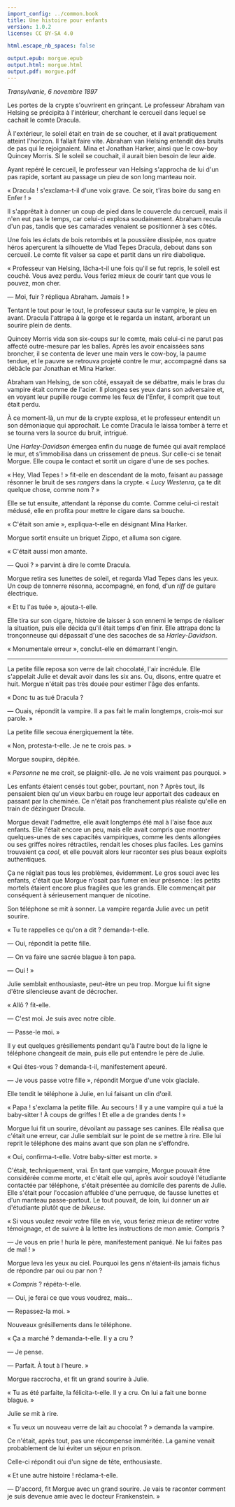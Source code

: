 ```yaml
---
import_config: ../common.book
title: Une histoire pour enfants
version: 1.0.2
license: CC BY-SA 4.0

html.escape_nb_spaces: false

output.epub: morgue.epub
output.html: morgue.html
output.pdf: morgue.pdf
---
```


*Transylvanie, 6 novembre 1897*

Les portes de la crypte s'ouvrirent en grinçant. Le professeur Abraham
van Helsing se précipita à l'intérieur, cherchant le cercueil dans
lequel se cachait le comte Dracula.

À l'extérieur, le soleil était en train de se coucher, et il avait
pratiquement atteint l'horizon. Il fallait faire vite. Abraham van
Helsing entendit des bruits de pas qui le rejoignaient. Mina et Jonathan
Harker, ainsi que le cow-boy Quincey Morris. Si le soleil se couchait,
il aurait bien besoin de leur aide.

Ayant repéré le cercueil, le professeur van Helsing s'approcha de lui
d'un pas rapide, sortant au passage un pieu de son long manteau noir.

« Dracula ! s'exclama-t-il d'une voix grave. Ce soir, t'iras boire du
sang en Enfer ! »

Il s'apprêtait à donner un coup de pied dans le couvercle du cercueil,
mais il n'en eut pas le temps, car celui-ci explosa
soudainement. Abraham recula d'un pas, tandis que ses camarades
venaient se positionner à ses côtés.

Une fois les éclats de bois retombés et la poussière dissipée, nos
quatre héros aperçurent la silhouette de Vlad Tepes Dracula, debout dans son
cercueil. Le comte fit valser sa cape et partit dans un rire diabolique.

« Professeur van Helsing, lâcha-t-il une fois qu'il se fut repris, le
soleil est couché. Vous avez perdu. Vous feriez mieux de courir tant
que vous le pouvez, mon cher.

— Moi, fuir ? répliqua Abraham. Jamais ! »

Tentant le tout pour le tout, le professeur sauta sur le vampire, le
pieu en avant. Dracula l'attrapa à la gorge et le regarda un instant,
arborant un sourire plein de dents.

Quincey Morris vida son six-coups sur le comte, mais celui-ci ne parut
pas affecté outre-mesure par les balles. Après les avoir encaissées
sans broncher, il se contenta de lever une
main vers le cow-boy, la paume tendue, et le pauvre se retrouva
projeté contre le mur, accompagné dans sa débâcle par Jonathan et Mina
Harker. 

Abraham van Helsing, de son côté, essayait de se débattre, mais le bras du vampire
était comme de l'acier. Il plongea ses yeux dans son adversaire et, en
voyant leur pupille rouge comme les feux de l'Enfer, il comprit que
tout était perdu.

À ce moment-là, un mur de la crypte explosa, et le professeur entendit
un son démoniaque qui approchait. Le comte Dracula le laissa tomber
à terre et se tourna vers la source du bruit, intrigué.

Une *Harley-Davidson* émergea enfin du nuage de fumée qui avait
remplacé le mur, et s'immobilisa dans un crissement de pneus. Sur
celle-ci se tenait Morgue. Elle coupa le contact et sortit un cigare
d'une de ses poches.

« Hey, Vlad Tepes ! » fit-elle en descendant de la moto, faisant au passage
résonner le bruit de ses *rangers* dans la crypte. « *Lucy Westenra*,
ça te dit quelque chose, comme nom ? »

Elle se tut ensuite, attendant la réponse du comte. Comme celui-ci
restait médusé, elle en profita pour mettre le cigare dans sa bouche.

« C'était son amie », expliqua-t-elle en désignant Mina Harker.

Morgue sortit ensuite un briquet Zippo, et alluma son cigare.

« C'était aussi mon amante.

— Quoi ? » parvint à dire le comte Dracula.

Morgue retira ses lunettes de soleil, et regarda Vlad Tepes dans les
yeux. Un coup de tonnerre résonna, accompagné, en fond, d'un *riff* de
guitare électrique.

« Et tu l'as tuée », ajouta-t-elle.

Elle tira sur son cigare, histoire de laisser à son ennemi le temps de
réaliser la situation, puis elle décida qu'il était temps d'en
finir. Elle attrapa donc la tronçonneuse qui dépassait d'une des
sacoches de sa *Harley-Davidson*.

« Monumentale erreur », conclut-elle en démarrant l'engin.

*****

La petite fille reposa son verre de lait chocolaté, l'air
incrédule. Elle s'appelait Julie et devait avoir dans les six ans. Ou,
disons, entre quatre et huit. Morgue n'était pas très douée pour
estimer l'âge des enfants.

« Donc tu as tué Dracula ?

— Ouais, répondit la vampire. Il a pas fait le malin longtemps,
crois-moi sur parole. »

La petite fille secoua énergiquement la tête.

« Non, protesta-t-elle. Je ne te crois pas. »

Morgue soupira, dépitée.

« *Personne* ne me croit, se plaignit-elle. Je ne vois vraiment pas
pourquoi. »

Les enfants étaient censés tout gober, pourtant, non ? Après tout,
ils pensaient bien qu'un vieux barbu en rouge leur apportait des
cadeaux en passant par la cheminée. Ce n'était pas franchement plus
réaliste qu'elle en train de dézinguer Dracula.

Morgue devait l'admettre, elle avait longtemps été mal à l'aise face
aux enfants. Elle l'était encore un peu, mais elle avait compris que
montrer quelques-unes de ses capacités vampiriques, comme les dents
allongées ou ses griffes noires rétractiles, rendait les choses plus
faciles. Les gamins trouvaient ça *cool*, et elle pouvait alors leur
raconter ses plus beaux exploits authentiques.

Ça ne réglait pas tous les problèmes, évidemment. Le gros souci avec
les enfants, c'était que Morgue n'osait pas fumer en leur
présence : les petits mortels étaient encore plus fragiles que les
grands. Elle commençait par conséquent à sérieusement manquer de nicotine.

Son téléphone se mit à sonner. La vampire regarda Julie avec un petit
sourire.

« Tu te rappelles ce qu'on a dit ? demanda-t-elle.

— Oui, répondit la petite fille.

— On va faire une sacrée blague à ton papa.

— Oui ! »

Julie semblait enthousiaste, peut-être un peu trop. Morgue lui fit
signe d'être silencieuse avant de décrocher.

« Allô ? fit-elle.

— C'est moi. Je suis avec notre cible.

— Passe-le moi. »

Il y eut quelques grésillements pendant qu'à l'autre bout de la ligne
le téléphone changeait de main, puis elle put entendre le père de
Julie.

« Qui êtes-vous ? demanda-t-il, manifestement apeuré.

— Je vous passe votre fille », répondit Morgue d'une voix glaciale.

Elle tendit le téléphone à Julie, en lui faisant un clin d'œil.

« Papa ! s'exclama la petite fille. Au secours ! Il y a une vampire
qui a tué la baby-sitter ! À coups de griffes ! Et elle a de grandes
dents ! »

Morgue lui fit un sourire, dévoilant au passage ses canines. Elle
réalisa que c'était une erreur, car Julie semblait sur le point de se
mettre à rire. Elle lui reprit le téléphone des mains avant que son
plan ne s'effondre.

« Oui, confirma-t-elle. Votre baby-sitter est morte. »

C'était, techniquement, vrai. En tant que vampire, Morgue pouvait être
considérée comme morte, et c'était elle qui, après avoir soudoyé
l'étudiante contactée par téléphone, s'était présentée au domicile des
parents de Julie. Elle s'était pour l'occasion affublée d'une
perruque, de fausse lunettes et d'un manteau passe-partout. Le tout
pouvait, de loin, lui donner un air 
d'étudiante plutôt que de *bikeuse*.

« Si vous voulez revoir votre fille en vie, vous feriez mieux de
retirer votre témoignage, et de suivre à la lettre les instructions de
mon amie. Compris ?

— Je vous en prie ! hurla le père, manifestement paniqué. Ne lui faites pas de mal ! »

Morgue leva les yeux au ciel. Pourquoi les gens n'étaient-ils jamais
fichus de répondre par oui ou par non ?

« *Compris* ? répéta-t-elle.

— Oui, je ferai ce que vous voudrez, mais...

— Repassez-la moi. »

Nouveaux grésillements dans le téléphone.

« Ça a marché ? demanda-t-elle. Il y a cru ?

— Je pense.

— Parfait. À tout à l'heure. »

Morgue raccrocha, et fit un grand sourire à Julie.

« Tu as été parfaite, la félicita-t-elle. Il y a cru. On lui a fait
une bonne blague. »

Julie se mit à rire. 

« Tu veux un nouveau verre de lait au chocolat ? » demanda la vampire.

Ce n'était, après tout, pas une récompense imméritée. La gamine venait
probablement de lui éviter un séjour en prison.

Celle-ci répondit oui d'un signe de tête, enthousiaste.

« Et une autre histoire ! réclama-t-elle.

— D'accord, fit Morgue avec un grand sourire. Je vais te raconter
comment je suis devenue amie avec le docteur Frankenstein. »

